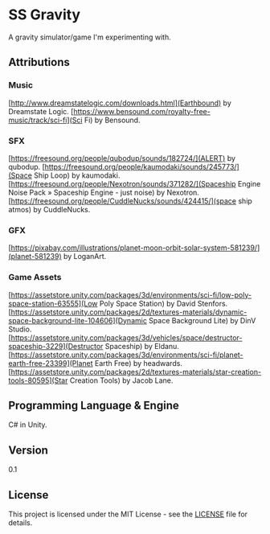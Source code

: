 # SS Gravity
A gravity simulator/game I'm experimenting with.

## Attributions

### Music
[http://www.dreamstatelogic.com/downloads.html](Earthbound) by Dreamstate Logic.
[https://www.bensound.com/royalty-free-music/track/sci-fi](Sci Fi) by Bensound.

### SFX
[https://freesound.org/people/qubodup/sounds/182724/](ALERT) by qubodup.
[https://freesound.org/people/kaumodaki/sounds/245773/](Space Ship Loop) by kaumodaki.
[https://freesound.org/people/Nexotron/sounds/371282/](Spaceship Engine Noise Pack » Spaceship Engine - just noise) by Nexotron.
[https://freesound.org/people/CuddleNucks/sounds/424415/](space ship atmos) by CuddleNucks.

### GFX
[https://pixabay.com/illustrations/planet-moon-orbit-solar-system-581239/](planet-581239) by LoganArt.

### Game Assets
[https://assetstore.unity.com/packages/3d/environments/sci-fi/low-poly-space-station-63555](Low Poly Space Station) by David Stenfors.
[https://assetstore.unity.com/packages/2d/textures-materials/dynamic-space-background-lite-104606](Dynamic Space Background Lite) by DinV Studio.
[https://assetstore.unity.com/packages/3d/vehicles/space/destructor-spaceship-3229](Destructor Spaceship) by Eldanu.
[https://assetstore.unity.com/packages/3d/environments/sci-fi/planet-earth-free-23399](Planet Earth Free) by headwards.
[https://assetstore.unity.com/packages/2d/textures-materials/star-creation-tools-80595](Star Creation Tools) by Jacob Lane.

## Programming Language & Engine
C# in Unity.

## Version
0.1

## License

This project is licensed under the MIT License - see the [LICENSE](LICENSEtest) file for details.

